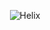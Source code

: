 <p align="center">
	<img src="https://raw.githubusercontent.com/NebulousCloud/helix/master/docs/banner.gif" alt="Helix" />
</p>
